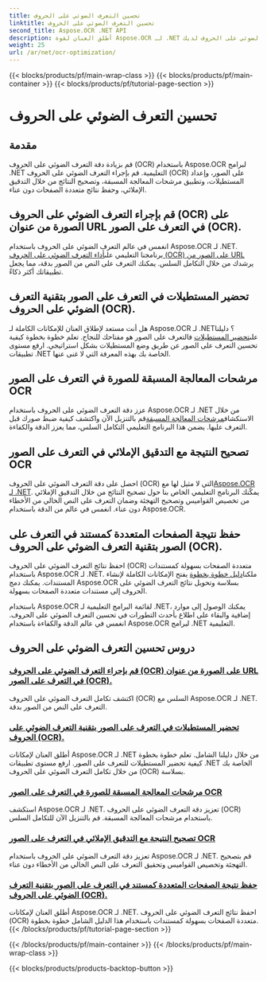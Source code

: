 ```yaml
---
title: تحسين التعرف الضوئي على الحروف
linktitle: تحسين التعرف الضوئي على الحروف
second_title: Aspose.OCR .NET API
description: أطلق العنان لقوة Aspose.OCR لـ .NET من خلال برامجنا التعليمية الشاملة. سواء كنت مطورًا متمرسًا أو مبتدئًا، ستعمل هذه الأدلة على الارتقاء بلعبة التعرف الضوئي على الحروف لديك.
weight: 25
url: /ar/net/ocr-optimization/
---
```


{{< blocks/products/pf/main-wrap-class >}}
{{< blocks/products/pf/main-container >}}
{{< blocks/products/pf/tutorial-page-section >}}

# تحسين التعرف الضوئي على الحروف

## مقدمة

قم بزيادة دقة التعرف الضوئي على الحروف (OCR) باستخدام Aspose.OCR لبرامج .NET التعليمية. قم بإجراء التعرف الضوئي على الحروف (OCR) على الصور، وإعداد المستطيلات، وتطبيق مرشحات المعالجة المسبقة، وتصحيح النتائج من خلال التدقيق الإملائي، وحفظ نتائج متعددة الصفحات دون عناء.


## قم بإجراء التعرف الضوئي على الحروف (OCR) على الصورة من عنوان URL في التعرف على الصور (OCR).

 انغمس في عالم التعرف الضوئي على الحروف باستخدام Aspose.OCR لـ .NET. برنامجنا التعليمي على[أداء التعرف الضوئي على الحروف (OCR) على الصور من URL](./perform-ocr-on-image-from-url/) يرشدك من خلال التكامل السلس. يمكنك التعرف على النص من الصور بدقة، مما يجعل تطبيقاتك أكثر ذكاءً.

## تحضير المستطيلات في التعرف على الصور بتقنية التعرف الضوئي على الحروف (OCR).

 هل أنت مستعد لإطلاق العنان للإمكانات الكاملة لـ Aspose.OCR لـ .NET؟ دليلنا على[تحضير المستطيلات](./prepare-rectangles/) فالتعرف على الصور هو مفتاحك للنجاح. تعلم خطوة بخطوة كيفية تحسين التعرف على الصور عن طريق وضع المستطيلات بشكل استراتيجي. ارفع مستوى تطبيقات .NET الخاصة بك بهذه المعرفة التي لا غنى عنها.

## مرشحات المعالجة المسبقة للصورة في التعرف على الصور OCR

 عزز دقة التعرف الضوئي على الحروف باستخدام Aspose.OCR لـ .NET من خلال الاستكشاف[مرشحات المعالجة المسبقة](./preprocessing-filters-for-image/)قم بالتنزيل الآن واكتشف كيفية ضبط صورك قبل التعرف عليها. يضمن هذا البرنامج التعليمي التكامل السلس، مما يعزز الدقة والكفاءة.

## تصحيح النتيجة مع التدقيق الإملائي في التعرف على الصور OCR

 احصل على دقة التعرف الضوئي على الحروف (OCR) التي لا مثيل لها مع[Aspose.OCR لـ .NET](./result-correction-with-spell-checking/). يمكّنك البرنامج التعليمي الخاص بنا حول تصحيح النتائج من خلال التدقيق الإملائي من تخصيص القواميس وتصحيح التهجئة وضمان التعرف على النص الخالي من الأخطاء دون عناء. انغمس في عالم من الدقة باستخدام Aspose.OCR.

## حفظ نتيجة الصفحات المتعددة كمستند في التعرف على الصور بتقنية التعرف الضوئي على الحروف (OCR).

 احفظ نتائج التعرف الضوئي على الحروف (OCR) متعددة الصفحات بسهولة كمستندات باستخدام Aspose.OCR لـ .NET. ملكنا[دليل خطوة بخطوة](./save-multipage-result-as-document/) يفتح الإمكانات الكاملة لإنشاء المستندات. يمكنك دمج Aspose.OCR بسلاسة وتحويل نتائج التعرف الضوئي على الحروف إلى مستندات متعددة الصفحات بسهولة.

باستخدام Aspose.OCR لقائمة البرامج التعليمية لـ .NET، يمكنك الوصول إلى موارد إضافية والبقاء على اطلاع بأحدث التطورات في تحسين التعرف الضوئي على الحروف. انغمس في عالم الدقة والكفاءة باستخدام Aspose.OCR لبرامج .NET التعليمية.
## دروس تحسين التعرف الضوئي على الحروف
### [قم بإجراء التعرف الضوئي على الحروف (OCR) على الصورة من عنوان URL في التعرف على الصور (OCR).](./perform-ocr-on-image-from-url/)
اكتشف تكامل التعرف الضوئي على الحروف (OCR) السلس مع Aspose.OCR لـ .NET. التعرف على النص من الصور بدقة.
### [تحضير المستطيلات في التعرف على الصور بتقنية التعرف الضوئي على الحروف (OCR).](./prepare-rectangles/)
أطلق العنان لإمكانات Aspose.OCR لـ .NET من خلال دليلنا الشامل. تعلم خطوة بخطوة كيفية تحضير المستطيلات للتعرف على الصور. ارفع مستوى تطبيقات .NET الخاصة بك من خلال تكامل التعرف الضوئي على الحروف (OCR) بسلاسة.
### [مرشحات المعالجة المسبقة للصورة في التعرف على الصور OCR](./preprocessing-filters-for-image/)
استكشف Aspose.OCR لـ .NET. تعزيز دقة التعرف الضوئي على الحروف (OCR) باستخدام مرشحات المعالجة المسبقة. قم بالتنزيل الآن للتكامل السلس.
### [تصحيح النتيجة مع التدقيق الإملائي في التعرف على الصور OCR](./result-correction-with-spell-checking/)
تعزيز دقة التعرف الضوئي على الحروف باستخدام Aspose.OCR لـ .NET. قم بتصحيح التهجئة وتخصيص القواميس وتحقيق التعرف على النص الخالي من الأخطاء دون عناء.
### [حفظ نتيجة الصفحات المتعددة كمستند في التعرف على الصور بتقنية التعرف الضوئي على الحروف (OCR).](./save-multipage-result-as-document/)
أطلق العنان لإمكانات Aspose.OCR لـ .NET. احفظ نتائج التعرف الضوئي على الحروف (OCR) متعددة الصفحات بسهولة كمستندات باستخدام هذا الدليل الشامل خطوة بخطوة.
{{< /blocks/products/pf/tutorial-page-section >}}

{{< /blocks/products/pf/main-container >}}
{{< /blocks/products/pf/main-wrap-class >}}

{{< blocks/products/products-backtop-button >}}
